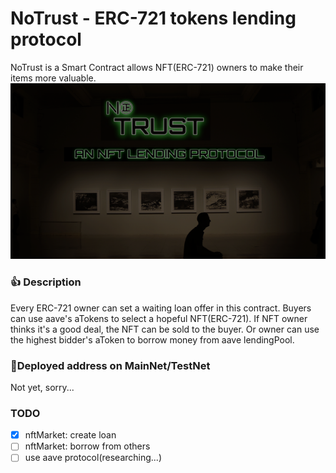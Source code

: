 # NoTrust - ERC-721 tokens lending protocol
NoTrust is a Smart Contract allows NFT(ERC-721) owners to make their items more valuable. 
![](./images/Cover.png)

### 👍 Description
Every ERC-721 owner can set a waiting loan offer in this contract.
Buyers can use aave's aTokens to select a hopeful NFT(ERC-721). If NFT owner thinks it's a good deal, the NFT can be sold to the buyer. Or owner can use the highest bidder's aToken to borrow money from aave lendingPool.

### 🧾Deployed address on MainNet/TestNet
Not yet, sorry...

### TODO

- [x] nftMarket: create loan
- [ ] nftMarket: borrow from others
- [ ] use aave protocol(researching...)